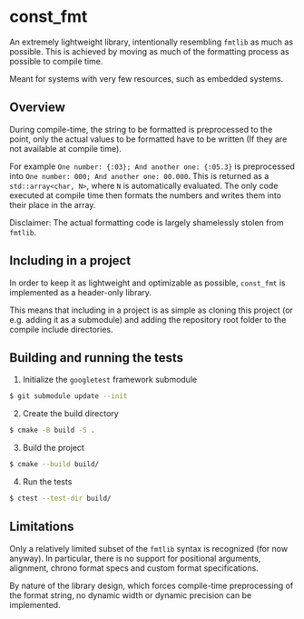 # const_fmt

An extremely lightweight library, intentionally resembling `fmtlib` as much as possible. This is achieved by moving
as much of the formatting process as possible to compile time.

Meant for systems with very few resources, such as embedded systems.

## Overview

During compile-time, the string to be formatted is preprocessed to the point, only the actual values to be formatted
have to be written (If they are not available at compile time).

For example `One number: {:03}; And another one: {:05.3}` is preprocessed into `One number: 000; And another one: 00.000`.
This is returned as a `std::array<char, N>`, where `N` is automatically evaluated. The only code executed at compile
time then formats the numbers and writes them into their place in the array.

Disclaimer: The actual formatting code is largely shamelessly stolen from `fmtlib`.

## Including in a project

In order to keep it as lightweight and optimizable as possible, `const_fmt` is implemented as a header-only
library.

This means that including in a project is as simple as cloning this project (or e.g. adding it as a submodule)
and adding the repository root folder to the compile include directories.

## Building and running the tests

1. Initialize the `googletest` framework submodule
```bash
$ git submodule update --init
```

2. Create the build directory
```bash
$ cmake -B build -S .
```

3. Build the project
```bash
$ cmake --build build/
```

4. Run the tests
```bash
$ ctest --test-dir build/
```

## Limitations

Only a relatively limited subset of the `fmtlib` syntax is recognized (for now anyway). In particular,
there is no support for positional arguments, alignment, chrono format specs and custom format specifications.

By nature of the library design, which forces compile-time preprocessing of the format string, no dynamic width or
dynamic precision can be implemented.
